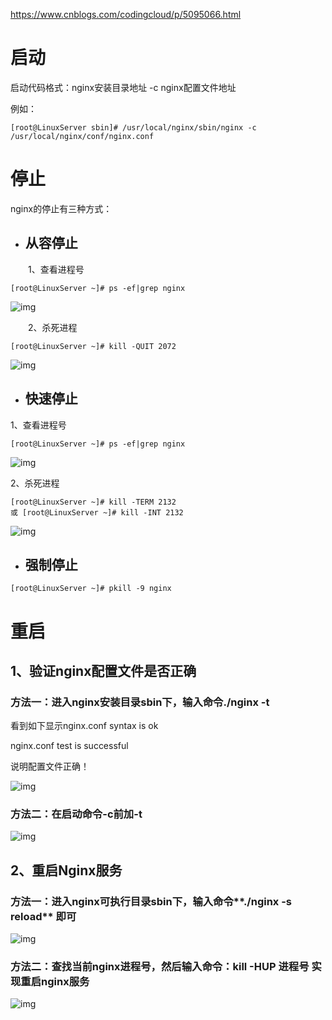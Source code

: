 <https://www.cnblogs.com/codingcloud/p/5095066.html>





# 启动

 启动代码格式：nginx安装目录地址 -c nginx配置文件地址

例如：

```
[root@LinuxServer sbin]# /usr/local/nginx/sbin/nginx -c /usr/local/nginx/conf/nginx.conf
```

 

# 停止

 nginx的停止有三种方式：

- ## 从容停止

　　1、查看进程号

```
[root@LinuxServer ~]# ps -ef|grep nginx
```

 

![img](https://images2015.cnblogs.com/blog/848552/201601/848552-20160102182744854-1291053517.png)

　　2、杀死进程

```
[root@LinuxServer ~]# kill -QUIT 2072
```

 

![img](https://images2015.cnblogs.com/blog/848552/201601/848552-20160102182652354-960281274.png)

- ## 快速停止

1、查看进程号

```
[root@LinuxServer ~]# ps -ef|grep nginx
```

 

![img](https://images2015.cnblogs.com/blog/848552/201601/848552-20160102183103651-1859453208.png)

2、杀死进程

```
[root@LinuxServer ~]# kill -TERM 2132
或 [root@LinuxServer ~]# kill -INT 2132
```

 

![img](https://images2015.cnblogs.com/blog/848552/201601/848552-20160102183340010-2024212451.png)

- ## 强制停止

 

```
[root@LinuxServer ~]# pkill -9 nginx
```

 

 

# 重启

## 1、验证nginx配置文件是否正确

### 方法一：进入nginx安装目录sbin下，输入命令./nginx -t

看到如下显示nginx.conf syntax is ok

nginx.conf test is successful

说明配置文件正确！

![img](https://images2015.cnblogs.com/blog/848552/201601/848552-20160102184633432-1268782338.png)

 

### 方法二：在启动命令-c前加-t

![img](https://images2015.cnblogs.com/blog/848552/201601/848552-20160102185023385-456612180.png)

##  2、重启Nginx服务

###  方法一：进入nginx可执行目录sbin下，输入命令**./nginx -s reload** 即可

![img](https://images2015.cnblogs.com/blog/848552/201601/848552-20160102185521057-1341380905.png)

### 方法二：查找当前nginx进程号，然后输入命令：kill -HUP 进程号 实现重启nginx服务

![img](https://images2015.cnblogs.com/blog/848552/201601/848552-20160102185838167-234856506.png)

 